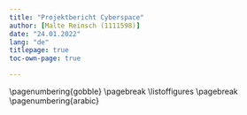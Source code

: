 ```yaml
---
title: "Projektbericht Cyberspace"
author: [Malte Reinsch (1111598)]
date: "24.01.2022"
lang: "de"
titlepage: true
toc-own-page: true

---
```


\pagenumbering{gobble}
\pagebreak
\listoffigures
\pagebreak
\pagenumbering{arabic}


